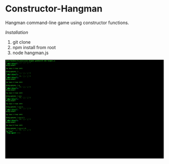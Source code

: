# Constructor-Hangman
Hangman command-line game using constructor functions.

_Installation_
1. git clone
2. npm install from root
3. node hangman.js

![Screenshot](/images/hangman1.png)
